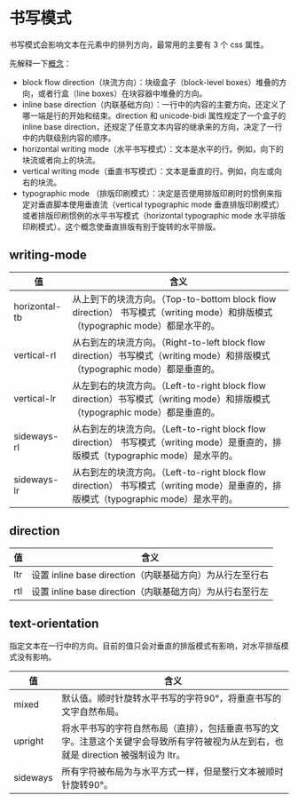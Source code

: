 # 书写模式

书写模式会影响文本在元素中的排列方向，最常用的主要有 3 个 css 属性。

先解释一下[概念](https://drafts.csswg.org/css-writing-modes-4/)：

* block flow direction（块流方向）：块级盒子（block-level boxes）堆叠的方向，或者行盒（line boxes）在块容器中堆叠的方向。
* inline base direction（内联基础方向）：一行中的内容的主要方向，还定义了哪一端是行的开始和结束。direction 和 unicode-bidi 属性规定了一个盒子的 inline base direction，还规定了任意文本内容的继承来的方向，决定了一行中的内联级别内容的顺序。
* horizontal writing mode（水平书写模式）：文本是水平的行。例如，向下的块流或者向上的块流。
* vertical writing mode（垂直书写模式）：文本是垂直的行。例如，向左或向右的块流。
* typographic mode （排版印刷模式）：决定是否使用排版印刷时的惯例来指定对垂直脚本使用垂直流（vertical typographic mode 垂直排版印刷模式）或者排版印刷惯例的水平书写模式（horizontal typographic mode 水平排版印刷模式）。这个概念使垂直排版有别于旋转的水平排版。

## writing-mode

|   值   |  含义  |
|  ----  | ----  |
|  horizontal-tb  |  从上到下的块流方向。（Top-to-bottom block flow direction） 书写模式（writing mode）和排版模式（typographic mode）都是水平的。  |
|  vertical-rl  |  从右到左的块流方向。（Right-to-left block flow direction）书写模式（writing mode）和排版模式（typographic mode）都是垂直的。  |
|  vertical-lr  |  从左到右的块流方向。（Left-to-right block flow direction）书写模式（writing mode）和排版模式（typographic mode）都是垂直的。  |
|  sideways-rl |  从右到左的块流方向。（Left-to-right block flow direction） 书写模式（writing mode）是垂直的，排版模式（typographic mode）是水平的。 |
|  sideways-lr |  从右到左的块流方向。（Left-to-right block flow direction） 书写模式（writing mode）是垂直的，排版模式（typographic mode）是水平的。 |


## direction

|   值   |  含义  |
|  ----  | ----  |
|  ltr  |  设置 inline base direction（内联基础方向）为从行左至行右  |
|  rtl  |  设置 inline base direction（内联基础方向）为从行右至行左  |

## text-orientation

指定文本在一行中的方向。目前的值只会对垂直的排版模式有影响，对水平排版模式没有影响。

|   值   |  含义  |
|  ----  | ----  |
|  mixed  |  默认值。顺时针旋转水平书写的字符90°，将垂直书写的文字自然布局。  |
|  upright  |  将水平书写的字符自然布局（直排），包括垂直书写的文字。注意这个关键字会导致所有字符被视为从左到右，也就是 direction 被强制设为 ltr。  |
|  sideways  |  所有字符被布局为与水平方式一样，但是整行文本被顺时针旋转90°。  |